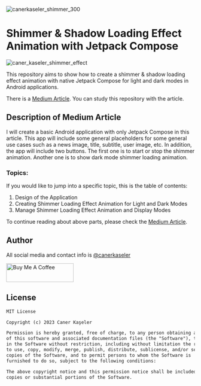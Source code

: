 
![canerkaseler_shimmer_300](https://github.com/canerkaseler/jetpack-compose-shimmer-loading-animation/assets/130801186/d803ce16-835c-4937-a385-5c12d94aa02e)

# Shimmer & Shadow Loading Effect Animation with Jetpack Compose

![caner_kaseler_shimmer_effect](https://github.com/canerkaseler/jetpack-compose-shimmer-loading-animation/assets/130801186/33a04f1b-82d2-4bbd-8955-77b76acff2fb)

This repository aims to show how to create a shimmer & shadow loading effect animation with native Jetpack Compose for light and dark modes in Android applications.

There is a [Medium Article](https://proandroiddev.com/shimmer-shadow-loading-effect-animation-with-jetpack-compose-f4b3de28dc2b). You can study this repository with the article.

## Description of Medium Article

I will create a basic Android application with only Jetpack Compose in this article. This app will include some general placeholders for some general use cases such as a news image, title, subtitle, user image, etc. In addition, the app will include two buttons. The first one is to start or stop the shimmer animation. Another one is to show dark mode shimmer loading animation.

### Topics:
If you would like to jump into a specific topic, this is the table of contents:
1. Design of the Application
2. Creating Shimmer Loading Effect Animation for Light and Dark Modes
3. Manage Shimmer Loading Effect Animation and Display Modes

To continue reading about above parts, please check the [Medium Article](https://proandroiddev.com/shimmer-shadow-loading-effect-animation-with-jetpack-compose-f4b3de28dc2b).

## Author

All social media and contact info is [@canerkaseler](https://linktr.ee/canerkaseler)

<a href="https://www.buymeacoffee.com/canerkaseler" target="_blank"><img src="https://cdn.buymeacoffee.com/buttons/v2/default-yellow.png" alt="Buy Me A Coffee" style="height: 50px !important;width: 180px !important;" ></a>

## License
```xml
MIT License

Copyright (c) 2023 Caner Kaşeler

Permission is hereby granted, free of charge, to any person obtaining a copy
of this software and associated documentation files (the "Software"), to deal
in the Software without restriction, including without limitation the rights
to use, copy, modify, merge, publish, distribute, sublicense, and/or sell
copies of the Software, and to permit persons to whom the Software is
furnished to do so, subject to the following conditions:

The above copyright notice and this permission notice shall be included in all
copies or substantial portions of the Software.
```
